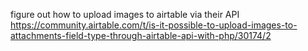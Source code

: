 figure out how to upload images to airtable via their API
https://community.airtable.com/t/is-it-possible-to-upload-images-to-attachments-field-type-through-airtable-api-with-php/30174/2
